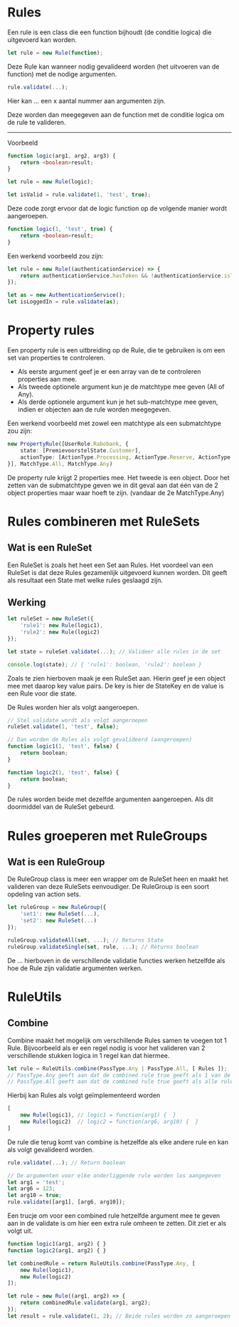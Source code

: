 # Rules

Een rule is een class die een function bijhoudt (de conditie logica) die uitgevoerd kan worden.
```typescript
let rule = new Rule(function);
```

Deze Rule kan wanneer nodig gevalideerd worden (het uitvoeren van de function) met de nodige argumenten.
```typescript
rule.validate(...);
```
Hier kan ... een x aantal nummer aan argumenten zijn.

Deze worden dan meegegeven aan de function met de conditie logica om de rule te valideren.

---
Voorbeeld
```typescript
function logic(arg1, arg2, arg3) {
    return <boolean>result;
}

let rule = new Rule(logic);

let isValid = rule.validate(1, 'test', true);
```

Deze code zorgt ervoor dat de logic function op de volgende manier wordt aangeroepen.
```typescript
function logic(1, 'test', true) {
    return <boolean>result;
}
```

Een werkend voorbeeld zou zijn:
```typescript
let rule = new Rule((authenticationService) => {
    return authenticationService.hasToken && !authenticationService.isTokenExpired;
});

let as = new AuthenticationService();
let isLoggedIn = rule.validate(as);
```

# Property rules

Een property rule is een uitbreiding op de Rule, die te gebruiken is om een set van properties te controleren.

* Als eerste argument geef je er een array van de te controleren properties aan mee.
* Als tweede optionele argument kun je de matchtype mee geven (All of Any).
* Als derde optionele argument kun je het sub-matchtype mee geven, indien er objecten aan de rule worden meegegeven.

Een werkend voorbeeld met zowel een matchtype als een submatchtype zou zijn:
```typescript
new PropertyRule([UserRole.Rabobank, {
    state: [PremievoorstelState.Customer],
    actionType: [ActionType.Processing, ActionType.Reserve, ActionType.ReadyForCustomer]
}], MatchType.All, MatchType.Any)
```
De property rule krijgt 2 properties mee. Het tweede is een object. Door het zetten van de submatchtype geven we in dit geval aan dat één van de 2 object properties maar waar hoeft te zijn. (vandaar de 2e MatchType.Any)

# Rules combineren met RuleSets

## Wat is een RuleSet
Een RuleSet is zoals het heet een Set aan Rules.
Het voordeel van een RuleSet is dat deze Rules gezamenlijk uitgevoerd kunnen worden.
Dit geeft als resultaat een State met welke rules geslaagd zijn.

## Werking

```typescript
let ruleSet = new RuleSet({
    'rule1': new Rule(logic1),
    'rule2': new Rule(logic2)
});

let state = ruleSet.validate(...); // Valideer alle rules in de set

console.log(state); // { 'rule1': boolean, 'rule2': boolean }
```
Zoals te zien hierboven maak je een RuleSet aan.
Hierin geef je een object mee met daarop key value pairs.
De key is hier de StateKey en de value is een Rule voor die state.

De Rules worden hier als volgt aangeroepen.
```typescript
// Stel validate wordt als volgt aangeroepen
ruleSet.validate(1, 'test', false);

// Dan worden de Rules als volgt gevalideerd (aangeroepen)
function logic1(1, 'test', false) {
    return boolean;
}

function logic2(1, 'test', false) {
    return boolean;
}
```

De rules worden beide met dezelfde argumenten aangeroepen. Als dit doormiddel van de RuleSet gebeurd.

# Rules groeperen met RuleGroups

## Wat is een RuleGroup
De RuleGroup class is meer een wrapper om de RuleSet heen en maakt het valideren van deze RuleSets eenvoudiger.
De RuleGroup is een soort opdeling van action sets.

```typescript
let ruleGroup = new RuleGroup({
    'set1': new RuleSet(...),
    'set2': new RuleSet(...)
});

ruleGroup.validateAll(set, ...); // Returns State
ruleGroup.validateSingle(set, rule, ...); // Returns boolean
```

De ... hierboven in de verschillende validatie functies werken hetzelfde als hoe de Rule zijn validatie argumenten werken.

# RuleUtils

## Combine
Combine maakt het mogelijk om verschillende Rules samen te voegen tot 1 Rule.
Bijvoorbeeld als er een regel nodig is voor het valideren van 2 verschillende stukken logica in 1 regel kan dat hiermee.

```typescript
let rule = RuleUtils.combine(PassType.Any | PassType.All, [ Rules ]);
// PassType.Any geeft aan dat de combined rule true geeft als 1 van de meegegeven rules true geeft bij validatie.
// PassType.All geeft aan dat de combined rule true geeft als alle rules van de meegegeven rules true geven bij validatie.
```

Hierbij kan Rules als volgt geïmplementeerd worden
```typescript
[
    new Rule(logic1), // logic1 = function(arg1) {  }
    new Rule(logic2)  // logic2 = function(arg6, arg10) {  }
]
```

De rule die terug komt van combine is hetzelfde als elke andere rule en kan als volgt gevalideerd worden.
```typescript
rule.validate(...); // Return boolean

// De argumenten voor elke onderliggende rule worden los aangegeven
let arg1 = 'test';
let arg6 = 123;
let arg10 = true;
rule.validate([arg1], [arg6, arg10]);
```

Een trucje om voor een combined rule hetzelfde argument mee te geven aan in de validate is om hier een extra rule omheen te zetten.
Dit ziet er als volgt uit.
```typescript
function logic1(arg1, arg2) { }
function logic2(arg1, arg2) { }

let combinedRule = return RuleUtils.combine(PassType.Any, [
    new Rule(logic1),
    new Rule(logic2)
]);

let rule = new Rule((arg1, arg2) => {
    return combinedRule.validate(arg1, arg2);
});
let result = rule.validate(1, 2); // Beide rules worden zo aangeroepen met arg1, arg2
```
